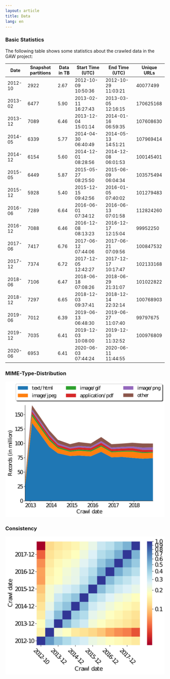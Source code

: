 ```yaml
---
layout: article
title: Data
lang: en
---
```


### Basic Statistics

The following table shows some statistics about the crawled data in
the GAW project:

|    Date | Snapshot partitions | Data in TB | Start Time (UTC)    | End Time (UTC)      | Unique URLs |
|---------|------------|------------|---------------------|---------------------|-------------|
| 2012-10 |       2922 |       2.67 | 2012-10-09 10:50:36 | 2012-10-29 11:03:21 |    40077499 |
| 2013-02 |       6477 |       5.90 | 2013-02-11 16:27:43 | 2013-03-05 12:16:15 |   170625168 |
| 2013-12 |       7089 |       6.46 | 2013-12-04 15:01:14 | 2014-01-16 06:59:35 |   107608630 |
| 2014-05 |       6339 |       5.77 | 2014-04-30 06:40:49 | 2014-05-13 14:51:21 |   107969414 |
| 2014-12 |       6154 |       5.60 | 2014-12-01 08:28:56 | 2014-12-08 06:01:53 |   100145401 |
| 2015-05 |       6449 |       5.87 | 2015-05-27 08:25:50 | 2015-06-09 06:04:34 |   103575494 |
| 2015-12 |       5928 |       5.40 | 2015-12-15 09:42:56 | 2016-01-05 07:40:02 |   101279483 |
| 2016-06 |       7289 |       6.64 | 2016-06-01 07:34:12 | 2016-06-13 07:01:58 |   112824260 |
| 2016-12 |       7088 |       6.46 | 2016-12-08 08:13:23 | 2016-12-17 12:15:04 |    99952250 |
| 2017-06 |       7417 |       6.76 | 2017-06-12 07:44:06 | 2017-06-21 07:09:56 |   100847532 |
| 2017-12 |       7374 |       6.72 | 2017-12-05 12:42:27 | 2017-12-17 10:17:47 |   102133168 |
| 2018-06 |       7106 |       6.47 | 2018-06-18 07:08:26 | 2018-06-29 21:31:07 |   101022822 |
| 2018-12 |       7297 |       6.65 | 2018-12-03 09:37:41 | 2018-12-14 22:32:14 |   100768903 |
| 2019-06 |       7012 |       6.39 | 2019-06-13 06:48:30 | 2019-06-27 11:07:40 |    99797675 |
| 2019-12 |       7035 |       6.41 | 2019-12-03 10:08:00 | 2019-12-10 11:32:52 |   100976809 |
| 2020-06 |       6953 |       6.41 | 2020-06-03 07:44:24 | 2020-06-11 11:44:55 |             |

### MIME-Type-Distribution
![MIME-Types](/assets/images/records.svg)

### Consistency

![Intersection MatSURTs](/assets/images/intersection_matSurts.svg)
